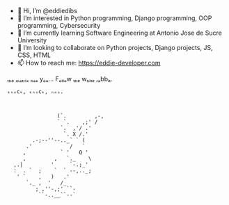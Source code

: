 - 👋 Hi, I’m @eddiedibs
- 👀 I’m interested in Python programming, Django programming, OOP programming, Cybersecurity
- 🌱 I’m currently learning Software Engineering at Antonio Jose de Sucre University
- 💞️ I’m looking to collaborate on Python projects, Django projects, JS, CSS, HTML
- 📫 How to reach me: https://eddie-developer.com



ₜₕₑ ₘₐₜᵣᵢₓ ₕₐₛ yₒᵤ...
  Fₒₗₗₒw ₜₕₑ wₕᵢₜₑ ᵣₐbbᵢₜ.


    ₖₙₒcₖ, ₖₙₒcₖ, ₙₑₒ.



                    (`.         ,-,
                    ` `.    ,;' /
                     `.  ,'/ .'
                      `. X /.'
            .-;--''--.._` ` (
          .'            /   `
         ,           ` '   Q '
         ,         ,   `._    \
      ,.|         '     `-.;_'
      :  . `  ;    `  ` --,.._;
       ' `    ,   )   .'
          `._ ,  '   /_
             ; ,''-,;' ``-
              ``-..__``--`

